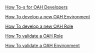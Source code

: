[How To-s for OAH Developers]()

[How To develop a new OAH Environment]()

[How To develop a new OAH Role]()

[How To validate a OAH Role]()

[How To validate a OAH Environment]()
